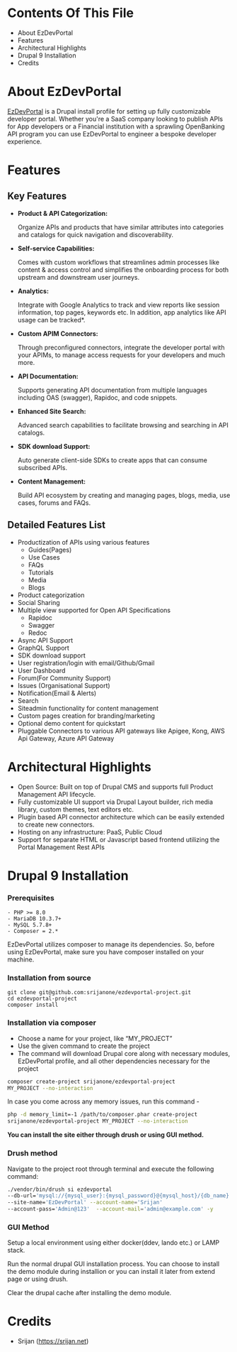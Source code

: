 # Contents Of This File

- About EzDevPortal
- Features
- Architectural Highlights
- Drupal 9 Installation
- Credits

# About EzDevPortal

[EzDevPortal](https://ezdevportal.srijan.net) is a Drupal install profile
for setting up fully customizable developer portal. Whether you're a SaaS
company looking to publish APIs for App developers or a Financial institution
with a sprawling OpenBanking API program you can use EzDevPortal to engineer
a bespoke developer experience.

# Features

## Key Features

- **Product & API Categorization:**

  Organize APIs and products that have similar attributes into categories
  and catalogs for quick navigation and discoverability.

- **Self-service Capabilities:**

  Comes with custom workflows that streamlines admin processes like content
  & access control and simplifies the onboarding process for both upstream
  and downstream user journeys.

- **Analytics:**

  Integrate with Google Analytics to track and view reports like session
  information, top pages, keywords etc. In addition, app analytics like
  API usage can be tracked*.

- **Custom APIM Connectors:**

  Through preconfigured connectors, integrate the developer portal with
  your APIMs, to manage access requests for your developers and much more.

- **API Documentation:**

  Supports generating API documentation from multiple languages including
  OAS (swagger), Rapidoc, and code snippets.

- **Enhanced Site Search:**

  Advanced search capabilities to facilitate browsing and searching in API
  catalogs.

- **SDK download Support:**

  Auto generate client-side SDKs to create apps that can consume subscribed
  APIs.

- **Content Management:**

  Build API ecosystem by creating and managing pages, blogs, media, use cases,
  forums and FAQs.

## Detailed Features List
- Productization of APIs using various features
  - Guides(Pages)
  - Use Cases
  - FAQs
  - Tutorials
  - Media
  - Blogs
- Product categorization
- Social Sharing
- Multiple view supported for Open API Specifications
  - Rapidoc
  - Swagger
  - Redoc
- Async API Support
- GraphQL Support
- SDK download support
- User registration/login with email/Github/Gmail
- User Dashboard
- Forum(For Community Support)
- Issues (Organisational Support)
- Notification(Email & Alerts)
- Search
- Siteadmin functionality for content management
- Custom pages creation for branding/marketing
- Optional demo content for quickstart
- Pluggable Connectors to various API gateways
  like Apigee, Kong, AWS Api Gateway, Azure API Gateway

# Architectural Highlights

- Open Source: Built on top of Drupal CMS and supports full
  Product Management API lifecycle.
- Fully customizable UI support via Drupal Layout builder,
  rich media library, custom themes, text editors etc.
- Plugin based API connector architecture which can be easily extended to
  create new connectors.
- Hosting on any infrastructure: PaaS, Public Cloud
- Support for separate HTML or Javascript based frontend
  utilizing the Portal Management Rest APIs

# Drupal 9 Installation

### Prerequisites

```
- PHP >= 8.0
- MariaDB 10.3.7+
- MySQL 5.7.8+
- Composer = 2.*
```

EzDevPortal utilizes composer to manage its dependencies.
So, before using EzDevPortal, make sure you have
composer installed on your machine.

### Installation from source
```
git clone git@github.com:srijanone/ezdevportal-project.git
cd ezdevportal-project
composer install
```

### Installation via composer

- Choose a name for your project, like “MY_PROJECT”
- Use the given command to create the project
- The command will download Drupal core along with necessary modules,
  EzDevPortal profile, and all other dependencies necessary for the project

```bash
composer create-project srijanone/ezdevportal-project
MY_PROJECT --no-interaction
```

In case you come across any memory issues, run this command -

```bash
php -d memory_limit=-1 /path/to/composer.phar create-project
srijanone/ezdevportal-project MY_PROJECT --no-interaction
```

**You can install the site either through drush or using GUI method.**

### Drush method

Navigate to the project root through terminal and execute the following command:

```bash
./vendor/bin/drush si ezdevportal
--db-url='mysql://{mysql_user}:{mysql_password}@{mysql_host}/{db_name}'
--site-name='EzDevPortal' --account-name='Srijan'
--account-pass='Admin@123'  --account-mail='admin@example.com' -y
```
### GUI Method

Setup a local environment using either docker(ddev, lando etc.) or LAMP stack.

Run the normal drupal GUI installation process.
You can choose to install the demo module during installion or you can install
it later from extend page or using drush.

Clear the drupal cache after installing the demo module.

# Credits

- Srijan (https://srijan.net)

